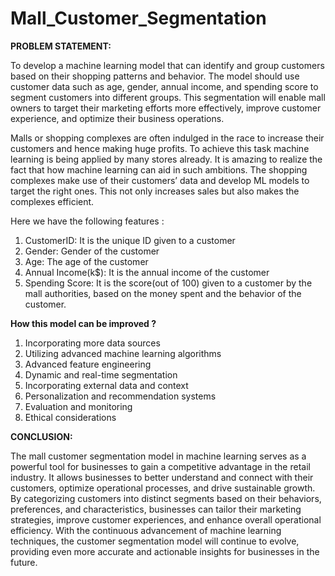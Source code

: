 # Mall_Customer_Segmentation
**PROBLEM STATEMENT:**

To develop a machine learning model that can identify and group customers based on their shopping patterns and behavior. The model should use customer data such as age, gender, annual income, and spending score to segment customers into different groups. This segmentation will enable mall owners to target their marketing efforts more effectively, improve customer experience, and optimize their business operations.

Malls or shopping complexes are often indulged in the race to increase their customers and hence making huge profits. To achieve this task machine learning is being applied by many stores already. It is amazing to realize the fact that how machine learning can aid in such ambitions. The shopping complexes make use of their customers’ data and develop ML models to target the right ones. This not only increases sales but also makes the complexes efficient.

Here we have the following features :
1. CustomerID: It is the unique ID given to a customer
2. Gender: Gender of the customer
3. Age: The age of the customer
4. Annual Income(k$): It is the annual income of the customer
5. Spending Score: It is the score(out of 100) given to a customer by the mall authorities, based on the money spent and the behavior of the customer.

**How this model can be improved ?**

1. Incorporating more data sources
2. Utilizing advanced machine learning algorithms
3. Advanced feature engineering
4. Dynamic and real-time segmentation
5. Incorporating external data and context
6. Personalization and recommendation systems
7. Evaluation and monitoring
8. Ethical considerations

**CONCLUSION:**

The mall customer segmentation model in machine learning serves as a powerful tool for businesses to gain a competitive advantage in the retail industry. It allows businesses to better understand and connect with their customers, optimize operational processes, and drive sustainable growth. By categorizing customers into distinct segments based on their behaviors, preferences, and characteristics, businesses can tailor their marketing strategies, improve customer experiences, and enhance overall operational efficiency. With the continuous advancement of machine learning techniques, the customer segmentation model will continue to evolve, providing even more accurate and actionable insights for businesses in the future.

